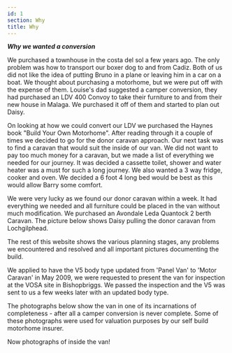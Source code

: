 ```yaml
---
id: 1
section: Why
title: Why
---
```


***Why we wanted a conversion***

We purchased a townhouse in the costa del sol a few years ago. The only problem was how to transport our boxer dog to and from Cadiz. Both of us did not like the idea of putting Bruno in a plane or leaving him in a car on a boat. We thought about purchasing a motorhome, but we were put off with the expense of them. Louise's dad suggested a camper conversion, they had purchased an LDV 400 Convoy to take their furniture to and from their new house in Malaga. We purchased it off of them and started to plan out Daisy.

On looking at how we could convert our LDV we purchased the Haynes book "Build Your Own Motorhome". After reading through it a couple of times we decided to go for the donor caravan approach. Our next task was to find a caravan that would suit the inside of our van. We did not want to pay too much money for a caravan, but we made a list of everything we needed for our journey. It was decided a cassette toilet, shower and water heater was a must for such a long journey. We also wanted a 3 way fridge, cooker and oven. We decided a 6 foot 4 long bed would be best as this would allow Barry some comfort.

We were very lucky as we found our donor caravan within a week. It had everything we needed and all furniture could be placed in the van without much modification. We purchased an Avondale Leda Quantock 2 berth Caravan. The picture below shows Daisy pulling the donor caravan from Lochgilphead.

<div class="flickrslideshow" data-ids="[113085690]">
</div>

The rest of this website shows the various planning stages, any problems we encountered and resolved and all important pictures documenting the build.

We applied to have the V5 body type updated from 'Panel Van' to 'Motor Caravan' in May 2009, we were requested to present the van for inspection at the VOSA site in Bishopbriggs. We passed the inspection and the V5 was sent to us a few weeks later with an updated body type. 

<div class="flickrslideshow" data-ids="[3613875819,3613876889]">
</div>

The photographs below show the van in one of its incarnations of completeness - after all a camper conversion is never complete. Some of these photographs were used for valuation purposes by our self build motorhome insurer. 

<div class="flickrslideshow" data-ids="[113085690,277725407,465952912,465979178,875476924,2414637524,2414639068,3846100731,2414640016,2413815655,5850403190,5850410124,5849872137,5031382834,7639029608]">
</div>

Now photographs of inside the van!

<div class="flickrslideshow" data-ids="[5849861171,5849863941,5849866563,5850422952,7174462011,7359691578]">
</div>